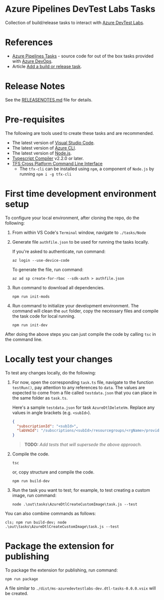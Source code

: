 # Azure Pipelines DevTest Labs Tasks

Collection of build/release tasks to interact with [Azure DevTest Labs](https://azure.microsoft.com/en-us/services/devtest-lab/).

# References

* [Azure Pipelines Tasks](https://github.com/microsoft/azure-pipelines-tasks) - source code for out of the box tasks provided with [Azure DevOps](https://azure.microsoft.com/en-ca/services/devops/).
* Article [Add a build or release task](https://docs.microsoft.com/en-us/azure/devops/extend/develop/add-build-task?view=azure-devops&viewFallbackFrom=vsts).

# Release Notes

See the [RELEASENOTES.md](RELEASENOTES.md) file for details.

# Pre-requisites

The following are tools used to create these tasks and are recommended.

* The latest version of [Visual Studio Code](https://code.visualstudio.com/).
* The latest version of [Azure CLI](https://docs.microsoft.com/en-us/cli/azure/install-azure-cli?view=azure-cli-latest).
* The latest version of [Node.js](https://nodejs.org/en/download/).
* [Typescript Compiler](https://www.npmjs.com/package/typescript) v2.2.0 or later.
* [TFS Cross Platform Command Line Interface](https://github.com/Microsoft/tfs-cli)
  * The `tfx-cli` can be installed using `npm`, a component of `Node.js` by running `npm i -g tfx-cli`

# First time development environment setup

To configure your local environment, after cloning the repo, do the following:

1. From within VS Code's `Terminal` window, navigate to `./tasks/Node`
2. Generate file `authfile.json` to be used for running the tasks locally.

   If you're asked to authenticate, run command:

   `az login --use-device-code`

   To generate the file, run command:

   `az ad sp create-for-rbac --sdk-auth > authfile.json`

2. Run command to download all dependencies.

   `npm run init-mods`

3. Run command to initialize your development environment. The command will clean the `out` folder, copy the necessary files and compile the task code for local running.

   `npm run init-dev`

After doing the above steps you can just compile the code by calling `tsc` in the command line.

# Locally test your changes

To test any changes locally, do the following:

1. For now, open the corresponding `task.ts` file, navigate to the function `testRun()`, pay attention to any references to `data`. The values are expected to come from a file called `testdata.json` that you can place in the same folder as `task.ts`.

   Here's a sample `testdata.json` for task `AzureDtlDeleteVm`. Replace any values in angle brackets (e.g. `<subId>`).

   ```JSON
   {
     "subscriptionId": "<subId>",
     "labVmId": "/subscriptions/<subId>/resourcegroups/<rgName>/providers/microsoft.devtestlab/labs/<labName>/virtualmachines/<vmName>"
   }
   ```

   >**TODO:** _Add tests that will supersede the above approach._
2. Compile the code.

   `tsc`

   or, copy structure and compile the code.

   `npm run build-dev`

3. Run the task you want to test; for example, to test creating a custom image, run command:

   `node .\out\tasks\AzureDtlCreateCustomImage\task.js --test`

You can also combine commands as follows:

`cls; npm run build-dev; node .\out\tasks\AzureDtlCreateCustomImage\task.js --test`

# Package the extension for publishing

To package the extension for publishing, run command:

`npm run package`

A file similar to `./dist/ms-azuredevtestlabs-dev.dtl-tasks-0.0.0.vsix` will be created.